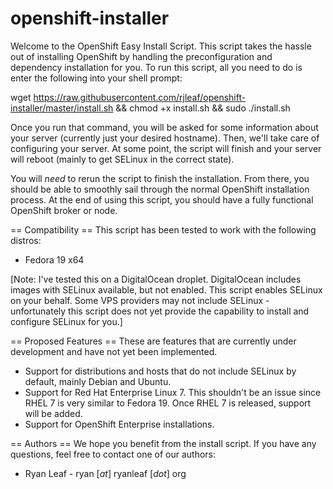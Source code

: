 openshift-installer
===================
Welcome to the OpenShift Easy Install Script. This script takes the hassle out of installing OpenShift by handling the preconfiguration and dependency installation for you. To run this script, all you need to do is enter the following into your shell prompt:

wget https://raw.githubusercontent.com/rjleaf/openshift-installer/master/install.sh && chmod +x install.sh && sudo ./install.sh

Once you run that command, you will be asked for some information about your server (currently just your desired hostname). Then, we'll take care of configuring your server. At some point, the script will finish and your server will reboot (mainly to get SELinux in the correct state).

You will _need_ to rerun the script to finish the installation. From there, you should be able to smoothly sail through the normal OpenShift installation process. At the end of using this script, you should have a fully functional OpenShift broker or node.

== Compatibility ==
This script has been tested to work with the following distros:
  - Fedora 19 x64

[Note: I've tested this on a DigitalOcean droplet. DigitalOcean includes images with SELinux available, but not enabled. This script enables SELinux on your behalf. Some VPS providers may not include SELinux - unfortunately this script does not yet provide the capability to install and configure SELinux for you.]


== Proposed Features ==
These are features that are currently under development and have not yet been implemented.
  - Support for distributions and hosts that do not include SELinux by default, mainly Debian and Ubuntu.
  - Support for Red Hat Enterprise Linux 7. This shouldn't be an issue since RHEL 7 is very similar to Fedora 19. Once RHEL 7 is released, support will be added.
  - Support for OpenShift Enterprise installations.
   
  
== Authors ==
We hope you benefit from the install script. If you have any questions, feel free to contact one of our authors:

- Ryan Leaf - ryan [*at*] ryanleaf [*dot*] org

